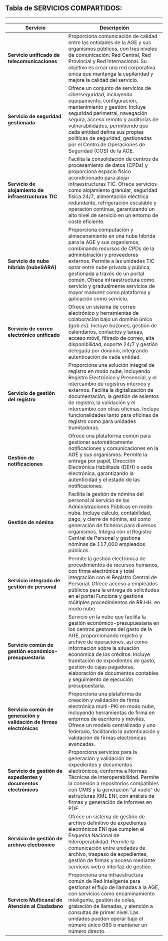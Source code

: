 ## Tabla de **SERVICIOS COMPARTIDOS**: <!-- {docsify-ignore} -->
---
| **Servicio**                                                         | **Descripción**                                                   |
|---------------------------------------------------------------------|------------------------------------------------------------------|
| **Servicio unificado de telecomunicaciones**                         | Proporciona comunicación de calidad entre las entidades de la AGE y sus organismos públicos, con tres niveles de comunicación: Red Central, Red Provincial y Red Internacional. Su objetivo es crear una red corporativa única que mantenga la capilaridad y mejore la calidad del servicio. |
| **Servicio de seguridad gestionada**                                 | Ofrece un conjunto de servicios de ciberseguridad, incluyendo equipamiento, configuración, mantenimiento y gestión. Incluye seguridad perimetral, navegación segura, acceso remoto y auditorías de vulnerabilidades, permitiendo que cada entidad defina sus propias políticas de seguridad, gestionadas por el Centro de Operaciones de Seguridad (COS) de la AGE. |
| **Servicio de alojamiento de infraestructuras TIC**                 | Facilita la consolidación de centros de procesamiento de datos (CPDs) y proporciona espacio físico acondicionado para alojar infraestructuras TIC. Ofrece servicios como alojamiento granular, seguridad física 24/7, alimentación eléctrica redundante, refrigeración escalable y operación continua, garantizando un alto nivel de servicio en un entorno de coste eficiente. |
| **Servicio de nube híbrida (nubeSARA)**                              | Proporciona computación y almacenamiento en una nube híbrida para la AGE y sus organismos, combinando recursos de CPDs de la administración y proveedores externos. Permite a las unidades TIC optar entre nube privada y pública, gestionada a través de un portal común. Ofrece infraestructura como servicio y gradualmente servicios de mayor madurez como plataforma y aplicación como servicio. |
| **Servicio de correo electrónico unificado**                         | Ofrece un sistema de correo electrónico y herramientas de colaboración bajo un dominio único (gob.es). Incluye buzones, gestión de calendarios, contactos y tareas, acceso móvil, filtrado de correo, alta disponibilidad, soporte 24/7 y gestión delegada por dominio, integrando autenticación de cada entidad. |
| **Servicio de gestión del registro**                                  | Proporciona una solución integral de registro en modo nube, incluyendo Registro Electrónico y Presencial, y el intercambio de registros internos y externos. Facilita la digitalización de documentación, la gestión de asientos de registro, la validación y el intercambio con otras oficinas. Incluye funcionalidades tanto para oficinas de registro como para unidades tramitadoras. |
| **Gestión de notificaciones**                                        | Ofrece una plataforma común para gestionar automáticamente notificaciones y comunicaciones en la AGE y sus organismos. Permite la entrega por papel, Dirección Electrónica Habilitada (DEH) o sede electrónica, garantizando la autenticidad y el estado de las notificaciones. |
| **Gestión de nómina**                                                | Facilita la gestión de nómina del personal al servicio de las Administraciones Públicas en modo nube. Incluye cálculo, contabilidad, pago, y cierre de nómina, así como generación de ficheros para diversos organismos. Integra con el Registro Central de Personal y gestiona nóminas de 117,000 empleados públicos. |
| **Servicio integrado de gestión de personal**                        | Permite la gestión electrónica de procedimientos de recursos humanos, con firma electrónica y total integración con el Registro Central de Personal. Ofrece acceso a empleados públicos para la entrega de solicitudes en el portal Funciona y gestiona múltiples procedimientos de RR.HH. en modo nube. |
| **Servicio común de gestión económico-presupuestaria**              | Servicio en la nube que facilita la gestión económico-presupuestaria en los centros gestores del gasto de la AGE, proporcionando registro y archivo de operaciones, así como información sobre la situación económica de los créditos. Incluye tramitación de expedientes de gasto, gestión de cajas pagadoras, elaboración de documentos contables y seguimiento de ejecución presupuestaria. |
| **Servicio común de generación y validación de firmas electrónicas** | Proporciona una plataforma de creación y validación de firma electrónica multi-PKI en modo nube, incluyendo herramientas de firma en entornos de escritorio y móviles. Ofrece un modelo centralizado y uno federado, facilitando la autenticación y validación de firmas electrónicas avanzadas. |
| **Servicio de gestión de expedientes y documentos electrónicos**     | Proporciona servicios para la generación y validación de expedientes y documentos electrónicos, conforme a Normas Técnicas de Interoperabilidad. Permite la conexión a repositorios compatibles con CMIS y la generación “al vuelo” de estructuras XML ENI, con análisis de firmas y generación de informes en PDF. |
| **Servicio de gestión de archivo electrónico**                       | Ofrece un sistema de gestión de archivo definitivo de expedientes electrónicos ENI que cumplen el Esquema Nacional de Interoperabilidad. Permite la comunicación entre unidades de archivo, traspaso de expedientes, gestión de firmas y acceso mediante servicios web o interfaz de gestión. |
| **Servicio Multicanal de Atención al Ciudadano**                    | Proporciona una infraestructura común de Red Inteligente para gestionar el flujo de llamadas a la AGE, con servicios como encaminamiento inteligente, gestión de colas, grabación de llamadas, y atención a consultas de primer nivel. Las unidades pueden operar bajo el número único 060 o mantener un número directo. |